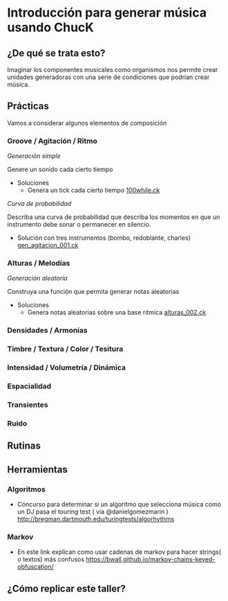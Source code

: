 # Introducción para generar música usando ChucK
## ¿De qué se trata esto?
Imaginar los componentes musicales como organismos nos permite crear unidades generadoras con una serie de condiciones que podrían crear música.
## Prácticas
Vamos a considerar algunos elementos de composición
### Groove / Agitación / Ritmo

*Generación simple*

Genere un sonido cada cierto tiempo
+ Soluciones
  + Genera un tick cada cierto tiempo [100while.ck](https://raw.githubusercontent.com/son0p/algo0ritmos/master/practicas/100while.ck)
  

*Curva de probabilidad*

Describa una curva de probabilidad que describa los momentos en que un instrumento debe sonar o permanecer en silencio.
+ Solución con tres instrumentos (bombo, redoblante, charles) [gen_agitacion_001.ck](https://github.com/son0p/algo0ritmos/blob/master/generatives/gen_agitation_001.ck)

### Alturas / Melodías

*Generación aleatoria* 

Construya una función que permita generar notas aleatorias
+ Soluciones
  + Genera notas aleatorias sobre una base rítmica [alturas_002.ck](https://github.com/son0p/algo0ritmos/blob/master/practicas/alturas_002.ck)
  
### Densidades / Armonías

### Timbre / Textura / Color / Tesitura

### Intensidad / Volumetría / Dinámica

### Espacialidad

### Transientes

### Ruido

## Rutinas

## Herramientas

### Algoritmos 
+  Concurso para determinar si un algoritmo que selecciona música como un DJ pasa el touring test ( via @danielgomezmarin ) http://bregman.dartmouth.edu/turingtests/algorhythms 

### Markov
+  En este link explican como usar cadenas de markov para hacer strings( o textos) más confusos https://bwall.github.io/markov-chains-keyed-obfuscation/

## ¿Cómo replicar este taller?
